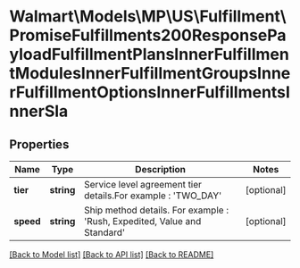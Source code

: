 # Walmart\Models\MP\US\Fulfillment\PromiseFulfillments200ResponsePayloadFulfillmentPlansInnerFulfillmentModulesInnerFulfillmentGroupsInnerFulfillmentOptionsInnerFulfillmentsInnerSla

## Properties

Name | Type | Description | Notes
------------ | ------------- | ------------- | -------------
**tier** | **string** | Service level agreement tier details.For example : 'TWO_DAY' | [optional]
**speed** | **string** | Ship method details. For example : 'Rush, Expedited, Value and Standard' | [optional]


[[Back to Model list]](./) [[Back to API list]](../../../../../README.md#supported-apis) [[Back to README]](../../../../../README.md)
